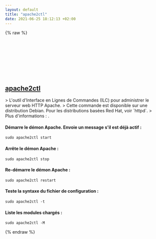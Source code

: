 ```yaml
---
layout: default
title: "apache2ctl"
date: 2021-06-25 18:12:13 +02:00
---
```

{% raw %}
<h2 id="apache2ctl">
  <a href="/fr/linux/apache2ctl.html">apache2ctl</a> <a href="#apache2ctl"><svg class="icon">
    <use href="/assets/images/unicode_sprite.svg#link" />
  </svg></a>
</h2>
> L'outil d'Interface en Lignes de Commandes (ILC) pour administrer le serveur web HTTP Apache.
> Cette commande est disponible sur une distribution Debian. Pour les distributions basées Red Hat, voir `httpd`.
> Plus d'informations : <https://manpages.debian.org/latest/apache2/apache2ctl.8.en.html>.

#### Démarre le démon Apache. Envoie un message s'il est déjà actif :
```shell
sudo apache2ctl start
```
#### Arrête le démon Apache :
```shell
sudo apache2ctl stop
```
#### Re-démarre le démon Apache :
```shell
sudo apache2ctl restart
```
#### Teste la syntaxe du fichier de configuration :
```shell
sudo apache2ctl -t
```
#### Liste les modules chargés :
```shell
sudo apache2ctl -M
```
{% endraw %}